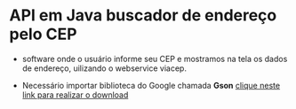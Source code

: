 # API em Java buscador de endereço pelo CEP

-  software onde o usuário informe seu CEP e mostramos na tela os dados de endereço, uilizando o webservice viacep.

- Necessário importar biblioteca do Google chamada <b>Gson</b>
   <a href="https://github.com/DeveloperArthur/meu-buscador-de-cep/blob/master/jars/gson-2.8.5.jar?raw=true" rel="noopener ugc nofollow" target="_blank">clique neste link para realizar o download</a>
